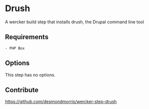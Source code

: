 # Drush

A wercker build step that installs drush, the Drupal command line tool

## Requirements

    - PHP Box

## Options

This step has no options.

## Contribute

https://github.com/desmondmorris/wercker-step-drush
